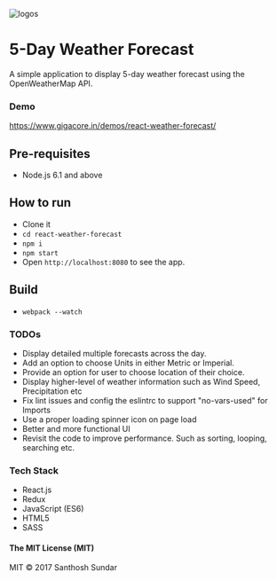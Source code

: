 ![logos](https://image.ibb.co/g69ZDx/682111_cloud_512x512.png)

# 5-Day Weather Forecast
A simple application to display 5-day weather forecast using the OpenWeatherMap API.

### Demo 
https://www.gigacore.in/demos/react-weather-forecast/

## Pre-requisites 
* Node.js 6.1 and above

## How to run
* Clone it
* ```cd react-weather-forecast```
* ```npm i```
* ```npm start```
* Open ```http://localhost:8080``` to see the app.

## Build
* ```webpack --watch``` 

### TODOs
* Display detailed multiple forecasts across the day.
* Add an option to choose Units in either Metric or Imperial.
* Provide an option for user to choose location of their choice.
* Display higher-level of weather information such as Wind Speed, Precipitation etc
* Fix lint issues and config the eslintrc to support "no-vars-used" for Imports
* Use a proper loading spinner icon on page load
* Better and more functional UI
* Revisit the code to improve performance. Such as sorting, looping, searching etc.

### Tech Stack

* React.js
* Redux
* JavaScript (ES6)
* HTML5
* SASS

#### The MIT License (MIT)
MIT © 2017 Santhosh Sundar
